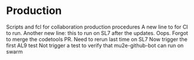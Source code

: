 # Production
Scripts and fcl for collaboration production procedures
A new line to for CI to run.
Another new line: this to run on SL7 after the updates.
Oops. Forgot to merge the codetools PR.  Need to rerun last time on SL7
Now trigger the first AL9 test
Not trigger a test to verify that mu2e-github-bot can run on swarm
